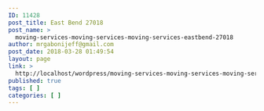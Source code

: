 ```yaml
---
ID: 11428
post_title: East Bend 27018
post_name: >
  moving-services-moving-services-moving-services-eastbend-27018
author: mrgabonijeff@gmail.com
post_date: 2018-03-28 01:49:54
layout: page
link: >
  http://localhost/wordpress/moving-services-moving-services-moving-services-eastbend-27018/
published: true
tags: [ ]
categories: [ ]
---
```

